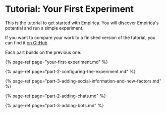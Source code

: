 # Tutorial: Your First Experiment

This is the tutorial to get started with Empirica. You will discover Empirica's potential and run a simple experiment. 

If you want to compare your work to a finished version of the tutorial, you can find it [on GitHub](https://github.com/empiricaly/your-first-experiment/).

Each part builds on the previous one:

{% page-ref page="your-first-experiment.md" %}

{% page-ref page="part-2-configuring-the-experiment.md" %}

{% page-ref page="part-3-adding-social-information-and-new-factors.md" %}

{% page-ref page="part-2-adding-chats.md" %}

{% page-ref page="part-3-adding-bots.md" %}



